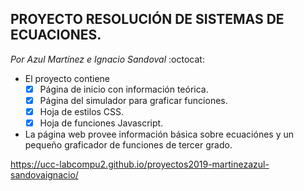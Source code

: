 ## PROYECTO RESOLUCIÓN DE SISTEMAS DE ECUACIONES.
 _Por Azul Martínez e Ignacio Sandoval_  :octocat:

* El proyecto contiene
  * [X] Página de inicio con información teórica.
  * [X] Página del simulador para graficar funciones.
  * [X] Hoja de estilos CSS.
  * [X] Hoja de funciones Javascript.
  
* La página web provee información básica sobre ecuaciónes y un pequeño graficador de funciones de tercer grado.

https://ucc-labcompu2.github.io/proyectos2019-martinezazul-sandovaignacio/

